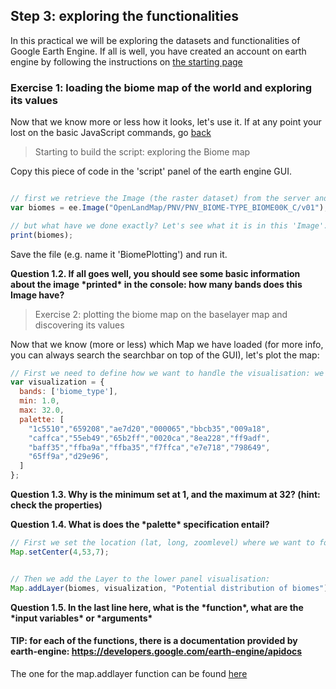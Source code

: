 ## Step 3: exploring the functionalities
In this practical we will be exploring the datasets and functionalities of Google Earth Engine. If all is well, you have created an account on earth engine by following the instructions on [the starting page](https://liesjacobs.github.io/World_Food-and_Ecosystems/)


### Exercise 1: loading the biome map of the world and exploring its values

Now that we know more or less how it looks, let's use it. 
If at any point your lost on the basic JavaScript commands, go [back](https://liesjacobs.github.io/World-Food-and-Ecosystems/practical1/intro.md)

> Starting to build the script: exploring the Biome map 

Copy this piece of code in the 'script' panel of the earth engine GUI. 

```javascript

// first we retrieve the Image (the raster dataset) from the server and declare the variable
var biomes = ee.Image("OpenLandMap/PNV/PNV_BIOME-TYPE_BIOME00K_C/v01");

// but what have we done exactly? Let's see what it is in this 'Image'. 
print(biomes);

```

Save the file (e.g. name it 'BiomePlotting') and run it. 


<p style="color:blue;"><p style="font-weight:bolder;">Question 1.2. If all goes well, you should see some basic information about the image *printed* in the console: how many bands does this Image have? </p></p>




> Exercise 2: plotting the biome map on the baselayer map and discovering its values


Now that we know (more or less) which Map we have loaded (for more info, you can always search the searchbar on top of the GUI), let's plot the map: 


```javascript
// First we need to define how we want to handle the visualisation: we need to *declare a variable* that describes how/what we want to plot. 
var visualization = {
  bands: ['biome_type'],
  min: 1.0,
  max: 32.0,
  palette: [
    "1c5510","659208","ae7d20","000065","bbcb35","009a18",
    "caffca","55eb49","65b2ff","0020ca","8ea228","ff9adf",
    "baff35","ffba9a","ffba35","f7ffca","e7e718","798649",
    "65ff9a","d29e96",
  ]
};


```

<p style="color:blue;"><p style="font-weight:bolder;">Question 1.3. Why is the minimum set at 1, and the maximum at 32? (hint: check the properties) </p></p>

<p style="color:blue;"><p style="font-weight:bolder;">Question 1.4. What is does the *palette* specification entail?  </p></p>






```javascript
// First we set the location (lat, long, zoomlevel) where we want to focus the visualisation on: https://developers.google.com/earth-engine/apidocs/map-setcenter
Map.setCenter(4,53,7);


// Then we add the Layer to the lower panel visualisation: 
Map.addLayer(biomes, visualization, "Potential distribution of biomes");


```

<p style="color:blue;"><p style="font-weight:bolder;">Question 1.5. In the last line here, what is the *function*, what are the *input variables* or *arguments*  </p></p>

 

#### TIP: for each of the functions, there is a documentation provided by earth-engine: https://developers.google.com/earth-engine/apidocs

The one for the map.addlayer function can be found [here](https://developers.google.com/earth-engine/apidocs/map-addlayer)
